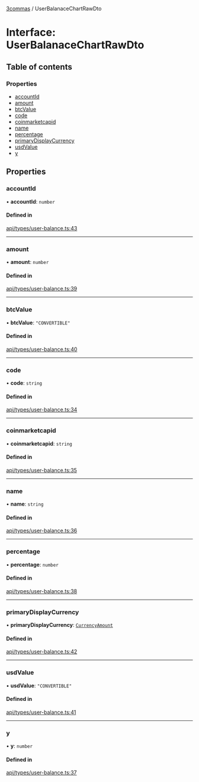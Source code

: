 [3commas](../README.md) / UserBalanaceChartRawDto

# Interface: UserBalanaceChartRawDto

## Table of contents

### Properties

- [accountId](UserBalanaceChartRawDto.md#accountid)
- [amount](UserBalanaceChartRawDto.md#amount)
- [btcValue](UserBalanaceChartRawDto.md#btcvalue)
- [code](UserBalanaceChartRawDto.md#code)
- [coinmarketcapid](UserBalanaceChartRawDto.md#coinmarketcapid)
- [name](UserBalanaceChartRawDto.md#name)
- [percentage](UserBalanaceChartRawDto.md#percentage)
- [primaryDisplayCurrency](UserBalanaceChartRawDto.md#primarydisplaycurrency)
- [usdValue](UserBalanaceChartRawDto.md#usdvalue)
- [y](UserBalanaceChartRawDto.md#y)

## Properties

### accountId

• **accountId**: `number`

#### Defined in

[api/types/user-balance.ts:43](https://github.com/ozum/3commas/blob/c644d07/src/api/types/user-balance.ts#L43)

---

### amount

• **amount**: `number`

#### Defined in

[api/types/user-balance.ts:39](https://github.com/ozum/3commas/blob/c644d07/src/api/types/user-balance.ts#L39)

---

### btcValue

• **btcValue**: `"CONVERTIBLE"`

#### Defined in

[api/types/user-balance.ts:40](https://github.com/ozum/3commas/blob/c644d07/src/api/types/user-balance.ts#L40)

---

### code

• **code**: `string`

#### Defined in

[api/types/user-balance.ts:34](https://github.com/ozum/3commas/blob/c644d07/src/api/types/user-balance.ts#L34)

---

### coinmarketcapid

• **coinmarketcapid**: `string`

#### Defined in

[api/types/user-balance.ts:35](https://github.com/ozum/3commas/blob/c644d07/src/api/types/user-balance.ts#L35)

---

### name

• **name**: `string`

#### Defined in

[api/types/user-balance.ts:36](https://github.com/ozum/3commas/blob/c644d07/src/api/types/user-balance.ts#L36)

---

### percentage

• **percentage**: `number`

#### Defined in

[api/types/user-balance.ts:38](https://github.com/ozum/3commas/blob/c644d07/src/api/types/user-balance.ts#L38)

---

### primaryDisplayCurrency

• **primaryDisplayCurrency**: [`CurrencyAmount`](CurrencyAmount.md)

#### Defined in

[api/types/user-balance.ts:42](https://github.com/ozum/3commas/blob/c644d07/src/api/types/user-balance.ts#L42)

---

### usdValue

• **usdValue**: `"CONVERTIBLE"`

#### Defined in

[api/types/user-balance.ts:41](https://github.com/ozum/3commas/blob/c644d07/src/api/types/user-balance.ts#L41)

---

### y

• **y**: `number`

#### Defined in

[api/types/user-balance.ts:37](https://github.com/ozum/3commas/blob/c644d07/src/api/types/user-balance.ts#L37)
